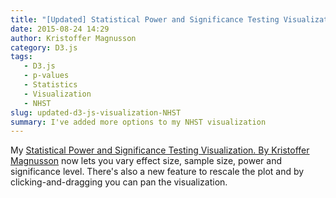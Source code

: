 ```yaml
---
title: "[Updated] Statistical Power and Significance Testing Visualization"
date: 2015-08-24 14:29
author: Kristoffer Magnusson
category: D3.js
tags: 
   - D3.js
   - p-values
   - Statistics
   - Visualization
   - NHST
slug: updated-d3-js-visualization-NHST
summary: I've added more options to my NHST visualization 
---
```


My [Statistical Power and Significance Testing Visualization. By Kristoffer Magnusson](http://rpsychologist.com/d3/NHST/) now lets you vary effect size, sample size, power and significance level. There's also a new feature to rescale the plot and by clicking-and-dragging you can pan the visualization. 



